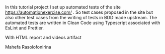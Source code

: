 In this tutorial project I set up automated tests of the site https://automationexercise.com/ . So test cases proposed in the site but also other test cases from the writing of tests in BDD made upstream. The automated tests are written in Clean Code using Typescript associated with EsLint and Prettier.

With HTML report and videos artifact

Mahefa Rasolofonirina